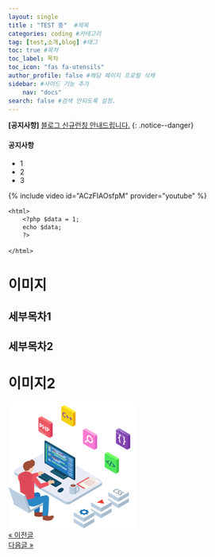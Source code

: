 ```yaml
---
layout: single
title : "TEST 중"  #제목
categories: coding #카테고리
tag: [test,소개,blog] #태그
toc: true #목차
toc_label: 목차
toc_icon: "fas fa-utensils"
author_profile: false #해당 페이지 프로필 삭제
sidebar: #사이드 기능 추가
    nav: "docs" 
search: false #검색 안되도록 설정.
---
```


**[공지사항]** [블로그 신규런칭 안내드립니다.](https://github.com/jke4684/jke4684.github.io)
{: .notice--danger}
<div class="notice--success">
 <h4>공지사항</h4>
 <ul>
   <li>1</li>
   <li>2</li>
   <li>3</li>
 </ul>
</div>



{% include video id="ACzFIAOsfpM" provider="youtube" %}
```php+HTML
<html>
    <?php $data = 1; 
    echo $data;
    ?>
    
</html>
```

# 이미지

## 세부목차1

## 세부목차2

# 이미지2
<img src="../images/2024-09-30-first/development-4536630_1280.png" alt="development-4536630_1280" style="zoom:25%;" />

<div class="page-control">
	<div>
		<a id="prev" class="button" href="/blog/githubpages/TTT/">&laquo; 이전글</a>
	</div>
	<div>
		<a id="next" class="button" href="/blog/githubpages/TTT/">다음글 &raquo;</a>
	</div>
</div>